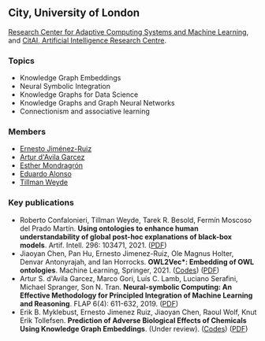 ## City, University of London

[Research Center for Adaptive Computing Systems and Machine Learning](https://researchcentres.city.ac.uk/machine-learning), and [CitAI, Artificial Intelligence Research Centre](https://cit-ai.net/).

### Topics
- Knowledge Graph Embeddings
- Neural Symbolic Integration
- Knowledge Graphs for Data Science
- Knowledge Graphs and Graph Neural Networks
- Connectionism and associative learning

### Members
- [Ernesto Jiménez-Ruiz](https://www.city.ac.uk/about/people/academics/ernesto-jimenez-ruiz)
- [Artur d'Avila Garcez](https://www.city.ac.uk/about/people/academics/artur-davila-garcez)
- [Esther Mondragrón](https://www.city.ac.uk/about/people/academics/esther-mondragon)
- [Eduardo Alonso](https://www.city.ac.uk/about/people/academics/eduardo-alonso)
- [Tillman Weyde](https://www.city.ac.uk/about/people/academics/tillman-weyde)


### Key publications
- Roberto Confalonieri, Tillman Weyde, Tarek R. Besold, Fermín Moscoso del Prado Martín. **Using ontologies to enhance human understandability of global post-hoc explanations of black-box models**. Artif. Intell. 296: 103471, 2021. ([PDF](https://openaccess.city.ac.uk/id/eprint/25719/))
- Jiaoyan Chen, Pan Hu, Ernesto Jimenez-Ruiz, Ole Magnus Holter, Denvar Antonyrajah, and Ian Horrocks. **OWL2Vec\*: Embedding of OWL ontologies**. Machine Learning, Springer, 2021. ([Codes](https://github.com/KRR-Oxford/OWL2Vec-Star/)) ([PDF](https://arxiv.org/abs/2009.14654))
- Artur S. d'Avila Garcez, Marco Gori, Luís C. Lamb, Luciano Serafini, Michael Spranger, Son N. Tran. **Neural-symbolic Computing: An Effective Methodology for Principled Integration of Machine Learning and Reasoning**. FLAP 6(4): 611-632, 2019. ([PDF](https://collegepublications.co.uk/ifcolog/?00033))
- Erik B. Myklebust, Ernesto Jimenez Ruiz, Jiaoyan Chen, Raoul Wolf, Knut Erik Tollefsen. **Prediction of Adverse Biological Effects of Chemicals Using Knowledge Graph Embeddings**. (Under review). ([Codes](https://github.com/NIVA-Knowledge-Graph/)) ([PDF](http://www.semantic-web-journal.net/system/files/swj2658.pdf))

